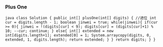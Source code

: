### Plus One
`java
class Solution {
    public int[] plusOne(int[] digits) {
       //进位
        int cur = digits.length - 1;
        boolean jinwei = true;
        while(jinwei){
            if(cur >= 0){
                jinwei = !(digits[cur] < 9);
                digits[cur] = (digits[cur]+1) % 10;
                --cur;
                continue;
            }
            else{
                int[] extended = new int[digits.length+1];
                extended[0] = 1;
                System.arraycopy(digits, 0, extended, 1, digits.length);
                return extended;
            }
        }
        return digits;
    }
}
`
